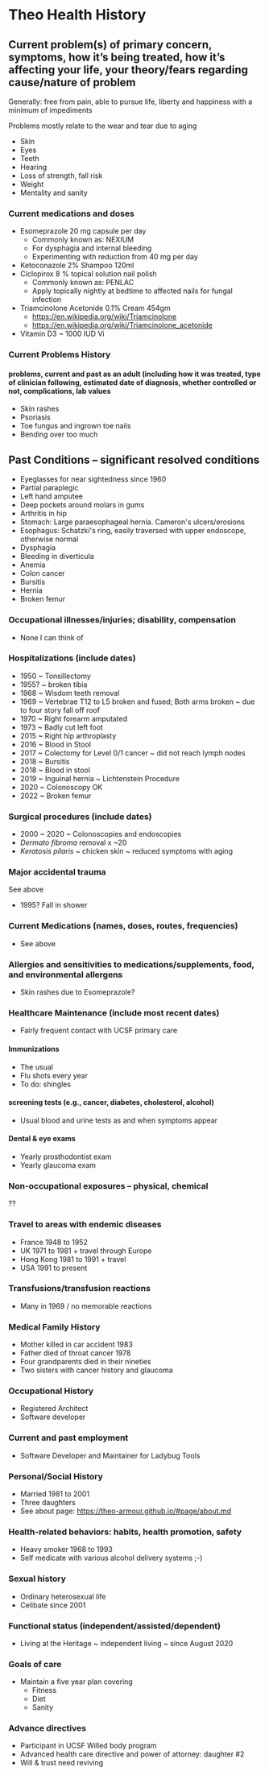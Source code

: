 # Theo Health History


## Current problem(s) of primary concern, symptoms, how it’s being treated, how it’s affecting your life, your theory/fears regarding cause/nature of problem

Generally: free from pain, able to pursue life, liberty and happiness with a minimum of impediments

Problems mostly relate to the wear and tear due to aging

* Skin
* Eyes
* Teeth
* Hearing
* Loss of strength, fall risk
* Weight
* Mentality and sanity

### Current medications and doses

* Esomeprazole 20 mg capsule per day
  * Commonly known as: NEXIUM
  * For dysphagia and internal bleeding
  * Experimenting with reduction from 40 mg per day
* Ketoconazole 2% Shampoo 120ml
* Ciclopirox 8 % topical solution nail polish
  * Commonly known as: PENLAC
  * Apply topically nightly at bedtime to affected nails for fungal infection
* Triamcinolone Acetonide 0.1% Cream 454gm
  * https://en.wikipedia.org/wiki/Triamcinolone
  * https://en.wikipedia.org/wiki/Triamcinolone_acetonide
* Vitamin D3 ~ 1000 IUD Vi

### Current Problems History

#### problems, current and past as an adult (including how it was treated, type of clinician following, estimated date of diagnosis, whether controlled or not, complications, lab values

* Skin rashes
* Psoriasis
* Toe fungus and ingrown toe nails
* Bending over too much

## Past Conditions – significant resolved conditions

* Eyeglasses for near sightedness since 1960
* Partial paraplegic
* Left hand amputee
* Deep pockets around molars in gums
* Arthritis in hip
* Stomach: Large paraesophageal hernia. Cameron's ulcers/erosions
* Esophagus: Schatzki's ring, easily traversed with upper endoscope, otherwise normal
* Dysphagia
* Bleeding in diverticula
* Anemia
* Colon cancer
* Bursitis
* Hernia
* Broken femur

### Occupational illnesses/injuries; disability, compensation

* None I can think of

### Hospitalizations (include dates)

* 1950 ~ Tonsillectomy
* 1955? ~ broken tibia
* 1968 ~ Wisdom teeth removal
* 1969 ~ Vertebrae T12 to L5 broken and fused; Both arms broken ~ due to four story fall off roof
* 1970 ~ Right forearm amputated
* 1973 ~ Badly cut left foot
* 2015 ~ Right hip arthroplasty
* 2016 ~ Blood in Stool
* 2017 ~ Colectomy for Level 0/1 cancer ~ did not reach lymph nodes
* 2018 ~ Bursitis
* 2018 ~ Blood in stool
* 2019 ~ Inguinal hernia ~ Lichtenstein Procedure
* 2020 ~ Colonoscopy OK
* 2022 ~ Broken femur

### Surgical procedures (include dates)

* 2000 ~ 2020 ~ Colonoscopies and endoscopies
* _Dermato fibroma_  removal x ~20
* _Keratosis pilaris_ ~ chicken skin ~ reduced symptoms with aging

### Major accidental trauma

See above

* 1995? Fall in shower

### Current Medications (names, doses, routes, frequencies)

* See above

### Allergies and sensitivities to medications/supplements, food, and environmental allergens

* Skin rashes due to Esomeprazole?

### Healthcare Maintenance (include most recent dates)

* Fairly frequent contact with UCSF primary care

#### Immunizations

* The usual
* Flu shots every year
* To do: shingles

#### screening tests (e.g., cancer, diabetes, cholesterol, alcohol)

* Usual blood and urine tests as and when symptoms appear

#### Dental & eye exams

* Yearly prosthodontist exam
* Yearly glaucoma exam

### Non-occupational exposures – physical, chemical

??

### Travel to areas with endemic diseases

* France 1948 to 1952
* UK 1971 to 1981 + travel through Europe
* Hong Kong 1981 to 1991 + travel
* USA 1991 to present

### Transfusions/transfusion reactions

* Many in 1969 / no memorable reactions

### Medical Family History

* Mother killed in car accident 1983
* Father died of throat cancer 1978
* Four grandparents died in their nineties
* Two sisters with cancer history and glaucoma

### Occupational History

* Registered Architect
* Software developer

### Current and past employment

* Software Developer and Maintainer for Ladybug Tools

### Personal/Social History

* Married 1981 to 2001
* Three daughters
* See about page: https://theo-armour.github.io/#page/about.md

### Health-related behaviors: habits, health promotion, safety

* Heavy smoker 1968 to 1993
* Self medicate with various alcohol delivery systems ;-)

### Sexual history

* Ordinary heterosexual life
* Celibate since 2001

### Functional status (independent/assisted/dependent)

* Living at the Heritage ~ independent living ~ since August 2020

### Goals of care

* Maintain a five year plan covering
  * Fitness
  * Diet
  * Sanity

### Advance directives

* Participant in UCSF Willed body program
* Advanced health care directive and power of attorney: daughter #2
* Will & trust need reviving